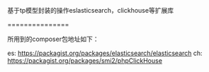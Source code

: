 基于tp模型封装的操作eslasticsearch，clickhouse等扩展库

===============

所用到的composer包地址如下：

es: https://packagist.org/packages/elasticsearch/elasticsearch
ch: https://packagist.org/packages/smi2/phpClickHouse
